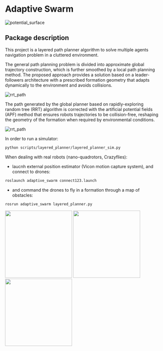 # Adaptive Swarm

![potential_surface](https://github.com/RuslanAgishev/adaptive_swarm/blob/master/figures/layered_planner/surface_potential_trajs.png)

## Package description
This project is a layered path planner algorithm to solve multiple agents navigation problem in a cluttered environment.

The general path planning problem is divided into approximate global trajectory construction, which is further smoothed by a local path planning method.
The proposed approach provides a solution based on a leader-followers architecture with a prescribed formation geometry that adapts dynamically to the environment and avoids collisions.

![rrt_path](https://github.com/RuslanAgishev/adaptive_swarm/blob/master/figures/layered_planner/rr_path.png)

The path generated by the global planner based on rapidly-exploring random tree (RRT) algorithm is corrected with the artificial potential fields (APF) method that ensures robots trajectories to be collision-free, reshaping the geometry of the formation when required by environmental conditions.

![rrt_path](https://github.com/RuslanAgishev/adaptive_swarm/blob/master/figures/layered_planner/navigation.png)

In order to run a simulator:
```bash
python scripts/layered_planner/layered_planner_sim.py 
```

When dealing with real robots (nano-quadrotors, Crazyflies):
- laucnh external position estimator (Vicon motion capture system), and connect to drones:
```bash
roslaunch adaptive_swarm connect123.launch
```
- and command the drones to fly in a formation through a map of obstacles:
```bash
rosrun adaptive_swarm layered_planner.py 
```
<img src="https://github.com/RuslanAgishev/adaptive_swarm/blob/master/figures/layered_planner/narrow_passage/real1.png" width="220"/> <img src="https://github.com/RuslanAgishev/adaptive_swarm/blob/master/figures/layered_planner/narrow_passage/real2.png" width="220"/> <img src="https://github.com/RuslanAgishev/adaptive_swarm/blob/master/figures/layered_planner/narrow_passage/real3.png" width="220"/>

